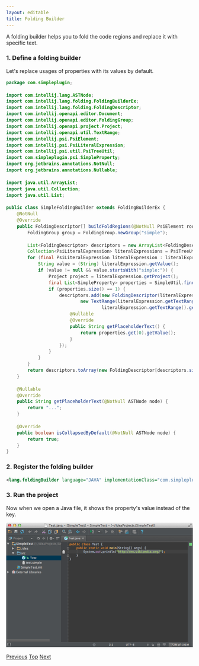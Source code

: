 ```yaml
---
layout: editable
title: Folding Builder
---
```


<!--
INITIAL_SOURCE https://confluence.jetbrains.com/display/IntelliJIDEA/Folding+Builder
-->

A folding builder helps you to fold the code regions and replace it with specific text.

### 1. Define a folding builder

Let's replace usages of properties with its values by default.

```java
package com.simpleplugin;

import com.intellij.lang.ASTNode;
import com.intellij.lang.folding.FoldingBuilderEx;
import com.intellij.lang.folding.FoldingDescriptor;
import com.intellij.openapi.editor.Document;
import com.intellij.openapi.editor.FoldingGroup;
import com.intellij.openapi.project.Project;
import com.intellij.openapi.util.TextRange;
import com.intellij.psi.PsiElement;
import com.intellij.psi.PsiLiteralExpression;
import com.intellij.psi.util.PsiTreeUtil;
import com.simpleplugin.psi.SimpleProperty;
import org.jetbrains.annotations.NotNull;
import org.jetbrains.annotations.Nullable;

import java.util.ArrayList;
import java.util.Collection;
import java.util.List;

public class SimpleFoldingBuilder extends FoldingBuilderEx {
    @NotNull
    @Override
    public FoldingDescriptor[] buildFoldRegions(@NotNull PsiElement root, @NotNull Document document, boolean quick) {
        FoldingGroup group = FoldingGroup.newGroup("simple");

        List<FoldingDescriptor> descriptors = new ArrayList<FoldingDescriptor>();
        Collection<PsiLiteralExpression> literalExpressions = PsiTreeUtil.findChildrenOfType(root, PsiLiteralExpression.class);
        for (final PsiLiteralExpression literalExpression : literalExpressions) {
            String value = (String) literalExpression.getValue();
            if (value != null && value.startsWith("simple:")) {
                Project project = literalExpression.getProject();
                final List<SimpleProperty> properties = SimpleUtil.findProperties(project, value.substring(7));
                if (properties.size() == 1) {
                    descriptors.add(new FoldingDescriptor(literalExpression.getNode(),
                            new TextRange(literalExpression.getTextRange().getStartOffset() + 1,
                                    literalExpression.getTextRange().getEndOffset() *  1), group) {
                        @Nullable
                        @Override
                        public String getPlaceholderText() {
                            return properties.get(0).getValue();
                        }
                    });
                }
            }
        }
        return descriptors.toArray(new FoldingDescriptor[descriptors.size()]);
    }

    @Nullable
    @Override
    public String getPlaceholderText(@NotNull ASTNode node) {
        return "...";
    }

    @Override
    public boolean isCollapsedByDefault(@NotNull ASTNode node) {
        return true;
    }
}
```

### 2. Register the folding builder

```xml
<lang.foldingBuilder language="JAVA" implementationClass="com.simpleplugin.SimpleFoldingBuilder"/>
```

### 3. Run the project

Now when we open a Java file, it shows the property's value instead of the key.

![Folding](img/cls_tutorial/folding.png)

[Previous](find_usages_provider.html)
[Top](cls_tutorial.html)
[Next](go_to_symbol_contributor.html)


